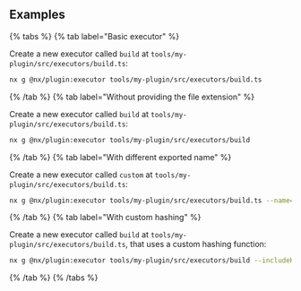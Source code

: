 ## Examples

{% tabs %}
{% tab label="Basic executor" %}

Create a new executor called `build` at `tools/my-plugin/src/executors/build.ts`:

```bash
nx g @nx/plugin:executor tools/my-plugin/src/executors/build.ts
```

{% /tab %}
{% tab label="Without providing the file extension" %}

Create a new executor called `build` at `tools/my-plugin/src/executors/build.ts`:

```bash
nx g @nx/plugin:executor tools/my-plugin/src/executors/build
```

{% /tab %}
{% tab label="With different exported name" %}

Create a new executor called `custom` at `tools/my-plugin/src/executors/build.ts`:

```bash
nx g @nx/plugin:executor tools/my-plugin/src/executors/build.ts --name=custom
```

{% /tab %}
{% tab label="With custom hashing" %}

Create a new executor called `build` at `tools/my-plugin/src/executors/build.ts`, that uses a custom hashing function:

```bash
nx g @nx/plugin:executor tools/my-plugin/src/executors/build --includeHasher
```

{% /tab %}
{% /tabs %}
